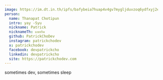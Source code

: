 ```yaml
---
image: https://im.dt.in.th/ipfs/bafybeia7huap4v4gv7mygljduvzoq6ydfxyj2evanzsyv3wodyaaag3oqm/patrickchodev.webp
person:
  name: Thanapat Chotipun
  intro: yay -Syu
  nickname: Patrick
  nicknameTh: แพทริค
  github: PatrickChoDev
  instagram: patrickchodev
  x: patrickchodev
  facebook: devpatrickcho
  linkedin: devpatrickcho
  site: https://patrickchodev.com
---
```


sometimes dev, sometimes sleep
